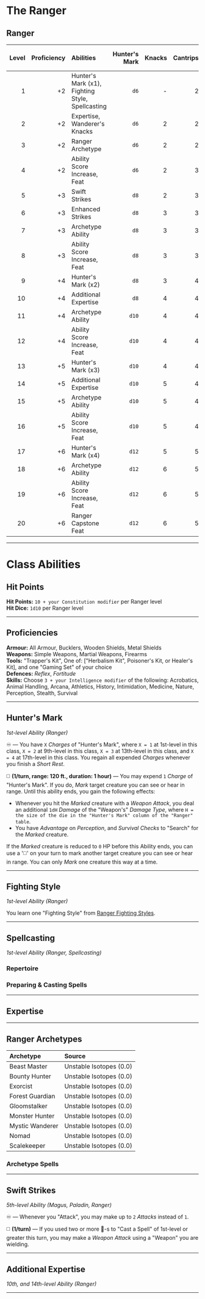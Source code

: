 # The Ranger

## Ranger

| Level | Proficiency | Abilities                                        | Hunter's Mark | Knacks | Cantrips | Max Spell Level | Mana |
|------:|------------:|:-------------------------------------------------|--------------:|-------:|---------:|:---------------:|-----:|
|     1 |          +2 | Hunter's Mark (x1), Fighting Style, Spellcasting |          `d6` |      - |        2 |       1st       |    3 |
|     2 |          +2 | Expertise, Wanderer's Knacks                     |          `d6` |      2 |        2 |       1st       |    3 |
|     3 |          +2 | Ranger Archetype                                 |          `d6` |      2 |        2 |       1st       |    6 |
|     4 |          +2 | Ability Score Increase, Feat                     |          `d6` |      2 |        3 |       1st       |    6 |
|     5 |          +3 | Swift Strikes                                    |          `d8` |      2 |        3 |       2nd       |    9 |
|     6 |          +3 | Enhanced Strikes                                 |          `d8` |      3 |        3 |       2nd       |    9 |
|     7 |          +3 | Archetype Ability                                |          `d8` |      3 |        3 |       2nd       |   12 |
|     8 |          +3 | Ability Score Increase, Feat                     |          `d8` |      3 |        3 |       2nd       |   12 |
|     9 |          +4 | Hunter's Mark (x2)                               |          `d8` |      3 |        4 |       3rd       |   15 |
|    10 |          +4 | Additional Expertise                             |          `d8` |      4 |        4 |       3rd       |   15 |
|    11 |          +4 | Archetype Ability                                |         `d10` |      4 |        4 |       3rd       |   18 |
|    12 |          +4 | Ability Score Increase, Feat                     |         `d10` |      4 |        4 |       3rd       |   18 |
|    13 |          +5 | Hunter's Mark (x3)                               |         `d10` |      4 |        4 |       4th       |   21 |
|    14 |          +5 | Additional Expertise                             |         `d10` |      5 |        4 |       4th       |   21 |
|    15 |          +5 | Archetype Ability                                |         `d10` |      5 |        4 |       4th       |   24 |
|    16 |          +5 | Ability Score Increase, Feat                     |         `d10` |      5 |        4 |       4th       |   24 |
|    17 |          +6 | Hunter's Mark (x4)                               |         `d12` |      5 |        5 |       5th       |   27 |
|    18 |          +6 | Archetype Ability                                |         `d12` |      6 |        5 |       5th       |   27 |
|    19 |          +6 | Ability Score Increase, Feat                     |         `d12` |      6 |        5 |       5th       |   30 |
|    20 |          +6 | Ranger Capstone Feat                             |         `d12` |      6 |        5 |       5th       |   30 |

---

# Class Abilities

## Hit Points

**Hit Points:** `10 + your Constitution modifier` per Ranger level  
**Hit Dice:** `1d10` per Ranger level  

---

## Proficiencies

**Armour:** All Armour, Bucklers, Wooden Shields, Metal Shields  
**Weapons:** Simple Weapons, Martial Weapons, Firearms  
**Tools:** "Trapper's Kit", One of: ["Herbalism Kit", Poisoner's Kit, or Healer's Kit], and one "Gaming Set" of your choice  
**Defences:** *Reflex*, *Fortitude*  
**Skills:** Choose `3 + your Intelligence modifier` of the following: Acrobatics, Animal Handling, Arcana, Athletics, History, Intimidation, Medicine, Nature, Perception, Stealth, Survival

---

## Hunter's Mark
*1st-level Ability (Ranger)*  

♾️ — You have `X` *Charges* of "Hunter's Mark", where `X = 1` at 1st-level in this class, `X = 2` at 9th-level in this class, `X = 3` at 13th-level in this class, and `X = 4` at 17th-level in this class. You regain all expended *Charges* whenever you finish a *Short Rest*.

◻️ **(1/turn, range: 120 ft., duration: 1 hour)** — You may expend `1` *Charge* of "Hunter's Mark". If you do, *Mark* target creature you can see or hear in range. Until this ability ends, you gain the following effects:
* Whenever you hit the *Marked* creature with a *Weapon Attack*, you deal an additional `1dH` *Damage* of the "Weapon's" *Damage Type*, where `H = the size of the die in the "Hunter's Mark" column of the "Ranger" table`.
* You have *Advantage* on *Perception*, and *Survival Checks* to "Search" for the *Marked* creature.

If the *Marked* creature is reduced to `0` HP before this Ability ends, you can use a '◻️' on your turn to mark another target creature you can see or hear in range. You can only *Mark* one creature this way at a time.

---

## Fighting Style
*1st-level Ability (Ranger)*  

You learn one "Fighting Style" from [Ranger Fighting Styles][RFS].

[RFS]: ./Ranger%20Fighting%20Styles.md

---

## Spellcasting
*1st-level Ability (Ranger, Spellcasting)*  

### Repertoire

<!-- Start w/ 6 spells in repertoire. Add one spell to repertoire per ranger level. -->

### Preparing & Casting Spells

<!-- $ceil(`ranger level` / 2) + wisdom.modifier$ spells prepared -->

---

## Expertise

---

## Ranger Archetypes

| Archetype       | Source                  |
|:----------------|:------------------------|
| Beast Master    | Unstable Isotopes (0.0) |
| Bounty Hunter   | Unstable Isotopes (0.0) |
| Exorcist        | Unstable Isotopes (0.0) |
| Forest Guardian | Unstable Isotopes (0.0) |
| Gloomstalker    | Unstable Isotopes (0.0) |
| Monster Hunter  | Unstable Isotopes (0.0) |
| Mystic Wanderer | Unstable Isotopes (0.0) |
| Nomad           | Unstable Isotopes (0.0) |
| Scalekeeper     | Unstable Isotopes (0.0) |

### Archetype Spells

<!-- Spells added to repertoire. -->

---

## Swift Strikes
*5th-level Ability (Magus, Paladin, Ranger)*  

♾️ — Whenever you "Attack", you may make up to `2` *Attacks* instead of `1`.

◻️ **(1/turn)** — If you used two or more 🔷-s to "Cast a Spell" of 1st-level or greater this turn, you may make a *Weapon Attack* using a "Weapon" you are wielding.

---

## Additional Expertise
*10th, and 14th-level Ability (Ranger)*  

---
